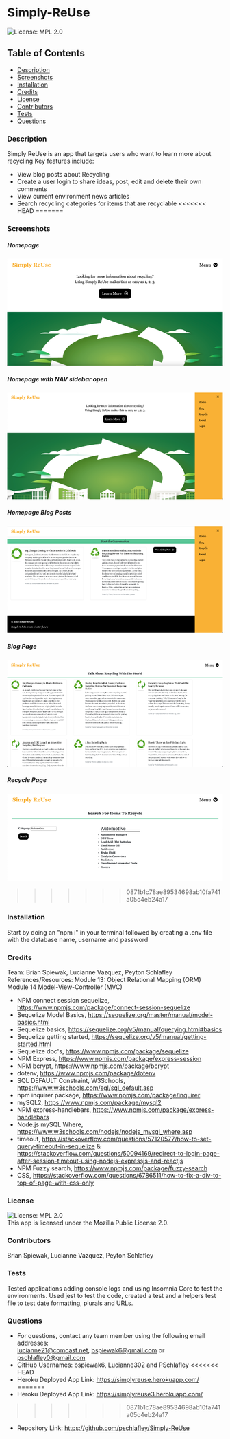 # Simply-ReUse
![License: MPL 2.0](https://img.shields.io/badge/License-MPL%202.0-brightgreen.svg)

## Table of Contents
* [Description](#description)
* [Screenshots](#screenshots)
* [Installation](#installation)
* [Credits](#credits)
* [License](#license)
* [Contributors](#contributors)
* [Tests](#tests) 
* [Questions](#questions) 

### Description 
Simply ReUse is an app that targets users who want to learn more about recycling
Key features include: 
* View blog posts about Recycling
* Create a user login to share ideas, post, edit and delete their own comments
* View current environment news articles
* Search recycling categories for items that are recyclable 
<<<<<<< HEAD
=======

### Screenshots
##### Homepage
![Screenshots](./public/assets/homepage_screen_withoutnav.png)
##### Homepage with NAV sidebar open
![Screenshots](./public/assets/homepage_screen_withnav.png)
##### Homepage Blog Posts
![Screenshots](./public/assets/homepage_blog.png)
##### Blog Page
![Screenshots](./public/assets/blogpage.png)
##### Recycle Page
![Screenshots](./public/assets/recyclepage.png)
>>>>>>> 0871b1c78ae89534698ab10fa741a05c4eb24a17

### Installation
Start by doing an "npm i" in your terminal followed by creating a .env file with the database name, username and password

### Credits
Team: Brian Spiewak, Lucianne Vazquez, Peyton Schlafley 
References/Resources: 
Module 13: Object Relational Mapping (ORM)
Module 14 Model-View-Controller (MVC) <br>
* NPM connect session sequelize, https://www.npmjs.com/package/connect-session-sequelize <br>
* Sequelize Model Basics, https://sequelize.org/master/manual/model-basics.html <br>
* Sequelize basics, https://sequelize.org/v5/manual/querying.html#basics <br>
* Sequelize getting started, https://sequelize.org/v5/manual/getting-started.html <br> 
* Sequelize doc's, https://www.npmjs.com/package/sequelize <br>
* NPM Express, https://www.npmjs.com/package/express-session <br> 
* NPM bcrypt, https://www.npmjs.com/package/bcrypt <br> 
* dotenv, https://www.npmjs.com/package/dotenv <br> 
* SQL DEFAULT Constraint, W3Schools, https://www.w3schools.com/sql/sql_default.asp <br> 
* npm inquirer package, https://www.npmjs.com/package/inquirer <br> 
* mySQL2, https://www.npmjs.com/package/mysql2 <br> 
* NPM express-handlebars, https://www.npmjs.com/package/express-handlebars <br> 
* Node.js mySQL Where, https://www.w3schools.com/nodejs/nodejs_mysql_where.asp <br> 
* timeout, https://stackoverflow.com/questions/57120577/how-to-set-query-timeout-in-sequelize & https://stackoverflow.com/questions/50094169/redirect-to-login-page-after-session-timeout-using-nodejs-expressjs-and-reactjs
* NPM Fuzzy search, https://www.npmjs.com/package/fuzzy-search <br> 
* CSS, https://stackoverflow.com/questions/6786511/how-to-fix-a-div-to-top-of-page-with-css-only

### License
![License: MPL 2.0](https://img.shields.io/badge/License-MPL%202.0-brightgreen.svg) <br>
This app is licensed under the Mozilla Public License 2.0.

### Contributors
Brian Spiewak, Lucianne Vazquez, Peyton Schlafley 

### Tests 
Tested applications adding console logs and using Insomnia Core to test the environments. 
Used jest to test the code, created a test and a helpers test file to test date formatting, plurals and URLs. 

### Questions 
* For questions, contact any team member using the following email addresses: <br> lucianne21@comcast.net, bspiewak6@gmail.com or pschlafley0@gmail.com
* GitHub Usernames: bspiewak6, Lucianne302 and PSchlafley
<<<<<<< HEAD
* Heroku Deployed App Link: https://simplyreuse.herokuapp.com/
=======
* Heroku Deployed App Link: https://simplyreuse3.herokuapp.com/
>>>>>>> 0871b1c78ae89534698ab10fa741a05c4eb24a17
* Repository Link: https://github.com/pschlafley/Simply-ReUse
